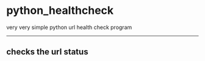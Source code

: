 # python_healthcheck
very very simple python url health check program

----
checks the url status
----
